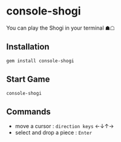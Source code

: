 # console-shogi

You can play the Shogi in your terminal ☗☖

## Installation

```
gem install console-shogi
```

## Start Game

```
console-shogi
```

## Commands

* move a cursor : `direction keys` ←↓↑→
* select and drop a piece : `Enter`
